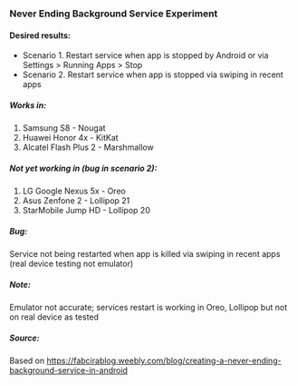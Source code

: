 ### Never Ending Background Service Experiment

#### Desired results:
- Scenario 1. Restart service when app is stopped by Android or via Settings > Running Apps > Stop
- Scenario 2. Restart service when app is stopped via swiping in recent apps


##### Works in:
1. Samsung S8 - Nougat
2. Huawei Honor 4x - KitKat
3. Alcatel Flash Plus 2 - Marshmallow

##### Not yet working in (bug in scenario 2):
1. LG Google Nexus 5x - Oreo
2. Asus Zenfone 2 - Lollipop 21
3. StarMobile Jump HD - Lollipop 20



##### Bug: 
Service not being restarted when app is killed via swiping in recent apps (real device testing not emulator)

##### Note: 
Emulator not accurate; services restart is working in Oreo, Lollipop but not on real device as tested

##### Source:
Based on https://fabcirablog.weebly.com/blog/creating-a-never-ending-background-service-in-android
